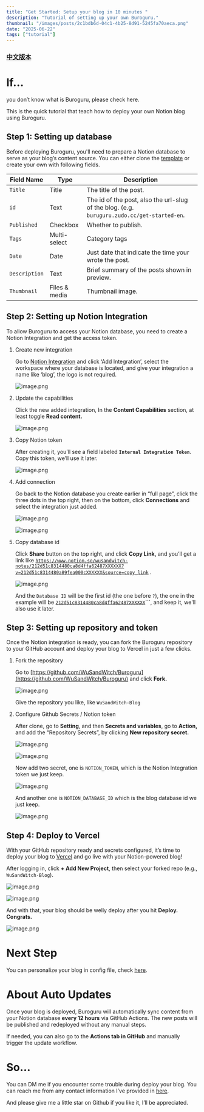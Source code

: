 ```yaml
---
title: "Get Started: Setup your blog in 10 minutes "
description: "Tutorial of setting up your own Buroguru."
thumbnail: "/images/posts/2c1bdb6d-04c1-4b25-8d91-5245fa70aeca.png"
date: "2025-06-22"
tags: ["tutorial"]
---
```


### [中文版本](https://buroguru.zudo.cc/posts/get-started-zh)


# If…


you don’t know what is Buroguru, please check here.


This is the quick tutorial that teach how to deploy your own Notion blog using Buroguru.


## Step 1: Setting up database


Before deploying Buroguru, you'll need to prepare a Notion database to serve as your blog’s content source. You can either clone the [template](/21ad51c831448068b621f3b5def5dd2d) or create your own with following fields.


| Field Name    | Type          | Description                                                                                 |
| ------------- | ------------- | ------------------------------------------------------------------------------------------- |
| `Title`       | Title         | The title of the post.                                                                      |
| `id`          | Text          | The id of the post, also the url-slug of the blog. (e.g. `buruguru.zudo.cc/get-started-en`. |
| `Published`   | Checkbox      | Whether to publish.                                                                         |
| `Tags`        | Multi-select  | Category tags                                                                               |
| `Date`        | Date          | Just date that indicate the time your wrote the post.                                       |
| `Description` | Text          | Brief summary of the posts shown in preview.                                                |
| `Thumbnail`   | Files & media | Thumbnail image.                                                                            |


## Step 2: Setting up Notion Integration


To allow Buroguru to access your Notion database, you need to create a Notion Integration and get the access token.

1. Create new integration

	Go to [Notion Integration](https://www.notion.so/profile/integrations) and click ‘Add Integration’, select the workspace where your database is located, and give your integration a name like ‘blog’, the logo is not required.


	![image.png](/images/posts/e3fe41d1-4587-4e20-a15b-2400937de02c.png)

2. Update the capabilities

	Click the new added integration, In the **Content Capabilities** section, at least toggle **Read content.**


	![image.png](/images/posts/15f19948-d717-435f-85f3-2ce39274aacf.png)

3. Copy Notion token

	After creating it, you’ll see a field labeled **`Internal Integration Token`**. Copy this token, we’ll use it later.


	![image.png](/images/posts/050dfc5f-5a88-4423-8998-ef7d02a8cc9d.png)

4. Add connection

	Go back to the Notion database you create earlier in “full page”, click the three dots in the top right, then on the bottom, click **Connections** and select the integration just added.


	![image.png](/images/posts/2e9ddba1-6669-450e-8ebf-5c2eea488e9e.png)


	![image.png](/images/posts/6a16ee60-4399-439a-b9cd-6cca011f59c4.png)

5. Copy database id

	Click **Share** button on the top right, and click **Copy Link,** and you’ll get a link like [`https://www.notion.so/wusandwitch-notes/212d51c8314480ca8d4ffa62487XXXXXX?v=212d51c8314480a89fea000cXXXXXX&source=copy_link`](https://www.notion.so/wusandwitch-notes/212d51c8314480ca8d4ffa624873e734?v=212d51c8314480a89fea000c43f4e73f) .


	![image.png](/images/posts/5a119861-dc5d-45d5-a2b3-f8b5cf310c59.png)


	And the `Database ID` will be the first id (the one before `?`), the one in the example will be  [`212d51c8314480ca8d4ffa62487XXXXXX`](https://www.notion.so/wusandwitch-notes/212d51c8314480ca8d4ffa624873e734?v=212d51c8314480a89fea000c43f4e73f)```, and keep it, we'll also use it later.


## Step 3: Setting up repository and token


Once the Notion integration is ready, you can fork the Buroguru repository to your GitHub account and deploy your blog to Vercel in just a few clicks.

1. Fork the repository

	Go to [https://github.com/WuSandWitch/Buroguru](https://github.com/WuSandWitch/Buroguru) and click **Fork.**


	![image.png](/images/posts/b1f34f37-3751-4607-9e37-a31fb8311df4.png)


	Give the repository you like, like `WuSandWitch-Blog`

2. Configure Github Secrets /  Notion token

	After clone, go to **Setting**, and then **Secrets and variables**, go to **Action,** and add the “Repository Secrets”, by clicking **New repository secret.**


	![image.png](/images/posts/fb15ef98-1700-4f83-9690-1ad8f87c1f5f.png)


	![image.png](/images/posts/78226be2-037f-4026-a7ce-5a14ca5ca028.png)


	Now add two secret, one is `NOTION_TOKEN`, which is the Notion Integration token we just keep.


	![image.png](/images/posts/e59a7409-a134-4914-a12a-97e65020d9d6.png)


	And another one is `NOTION_DATABASE_ID` which is the blog database id we just keep.


	![image.png](/images/posts/ba22f0ca-b802-4c51-b477-da988c8fad12.png)


## Step 4: Deploy to Vercel


With your GitHub repository ready and secrets configured, it’s time to deploy your blog to [Vercel](https://vercel.com/) and go live with your Notion-powered blog!


After logging in, click **+ Add New Project**, then select your forked repo (e.g., `WuSandWitch-Blog`).


![image.png](/images/posts/b8ba2707-fa00-4d69-8058-9483e6e1ebe3.png)


![image.png](/images/posts/99433190-8a22-40ee-8771-1ab40bc578ba.png)


And with that, your blog should be welly deploy after you hit **Deploy. Congrats.**


![image.png](/images/posts/961bd294-39ce-447d-bb9f-0993e5615fd9.png)


# Next Step


You can personalize your blog in config file, check [here](https://buroguru.zudo.cc/posts/config-guide-en).


# About Auto Updates


Once your blog is deployed, Buroguru will automatically sync content from your Notion database **every 12 hours** via GitHub Actions. The new posts will be published and redeployed without any manual steps.


If needed, you can also go to the **Actions tab in GitHub** and manually trigger the update workflow.


# So…


You can DM me if you encounter some trouble during deploy your blog. You can reach me from any contact information I’ve provided in [here](https://wusandwitch.zudo.cc/).


And please give me a little star on Github if you like it, I’ll be appreciated.

